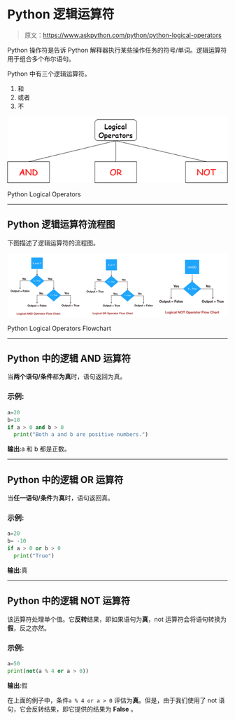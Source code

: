 # Python 逻辑运算符

> 原文：<https://www.askpython.com/python/python-logical-operators>

Python 操作符是告诉 Python 解释器执行某些操作任务的符号/单词。逻辑运算符用于组合多个布尔语句。

Python 中有三个逻辑运算符。

1.  和
2.  或者
3.  不

![Python Logical Operators](img/31bc874f0a9741b252eec64e6aa44ce6.png)

Python Logical Operators

* * *

## Python 逻辑运算符流程图

下图描述了逻辑运算符的流程图。

![Python Logical Operators Flowchart](img/992eef9ce042873ebfc06c318ac173d5.png)

Python Logical Operators Flowchart

* * *

## Python 中的逻辑 AND 运算符

当**两个语句/条件**都**为真**时，语句返回为真。

### 示例:

```py
a=20
b=10
if a > 0 and b > 0
  print("Both a and b are positive numbers.")

```

**输出**:a 和 b 都是正数。

* * *

## Python 中的逻辑 OR 运算符

当**任一语句/条件**为**真**时，语句返回真。

### 示例:

```py
a=20
b= -10
if a > 0 or b > 0
  print("True")

```

**输出**:真

* * *

## Python 中的逻辑 NOT 运算符

该运算符处理单个值。它**反转**结果，即如果语句为**真**，not 运算符会将语句转换为**假**，反之亦然。

### 示例:

```py
a=50
print(not(a % 4 or a > 0))  

```

**输出**:假

在上面的例子中，条件`a % 4 or a > 0` 评估为**真**。但是，由于我们使用了 not 语句，它会反转结果，即它提供的结果为 **False** 。